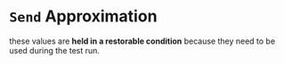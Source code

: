 # `Send` Approximation

these values are **held in a restorable condition** because they need to be used during the test run.
